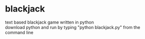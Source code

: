 # blackjack
text based blackjack game written in python<br>
download python and run by typing "python blackjack.py" from the command line<br>
